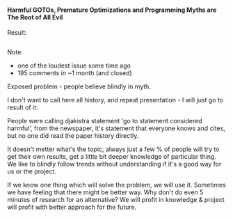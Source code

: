 #### Harmful GOTOs, Premature Optimizations and Programming Myths are The Root of All Evil

Result:


  <img data-src="http://videlalvaro.github.io/images/myths/flamewar.gif">

Note:
- one of the loudest issue some time ago
- 195 comments in ~1 month (and closed)

Exposed problem - people believe blindly in myth. 

I don't want to call here all history, and repeat presentation - I will just 
go to result of it:

People were calling djakistra statement 'go to statement considered harmful', 
from the newspaper, it's statement that everyone knows and cites, but no one did 
read the paper history directly. 

It doesn't metter what's the topic, always just a few % of people will try to
get their own results, get a little bit deeper knowledge of particular thing. 
We like to blindly follow trends without understanding if it's a good way 
for us or the project.

If we know one thing which will solve the problem, we will use it. Sometimes
 we have feeling that there might be better way. Why don't do even 5 minutes
 of research for an alternative? We will profit in knowledge & project will profit
 with better approach for the future. 


